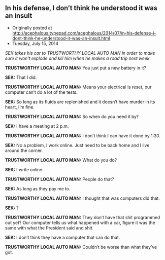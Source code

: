## In his defense, I don’t think he understood it was an insult

 * Originally posted at http://acephalous.typepad.com/acephalous/2014/07/in-his-defense-i-dont-think-he-understood-it-was-an-insult.html
 * Tuesday, July 15, 2014



			

_SEK takes his car to TRUSTWORTHY LOCAL AUTO MAN in order to make sure it won’t explode and kill him when he makes a road trip next week._

**TRUSTWORTHY LOCAL AUTO MAN:** You just put a new battery in it?

**SEK:** That I did.

**TRUSTWORTHY LOCAL AUTO MAN:** Means your electrical is reset, our computer can’t do a lot of the tests.

**SEK:** So long as its fluids are replenished and it doesn’t have murder in its heart, I’m fine.

**TRUSTWORTHY LOCAL AUTO MAN:** So when do you need it by?

**SEK:** I have a meeting at 2 p.m.

**TRUSTWORTHY LOCAL AUTO MAN:** I don’t think I can have it done by 1:30.

**SEK:** No a problem, I work online. Just need to be back home and I live around the corner.

**TRUSTWORTHY LOCAL AUTO MAN:** What do you do?

**SEK:** I write online.

**TRUSTWORTHY LOCAL AUTO MAN:** People do that?

**SEK:** As long as they pay me to.

**TRUSTWORTHY LOCAL AUTO MAN:** I thought that was computers did that.

**SEK:** ?

**TRUSTWORTHY LOCAL AUTO MAN:** They don’t have that shit programmed out yet? Our computer tells us what happened with a car, figure it was the same with what the President said and shit.

**SEK:** I don’t think they have a computer that can do that.

**TRUSTWORTHY LOCAL AUTO MAN:** Couldn’t be worse than what they’ve got.

		
